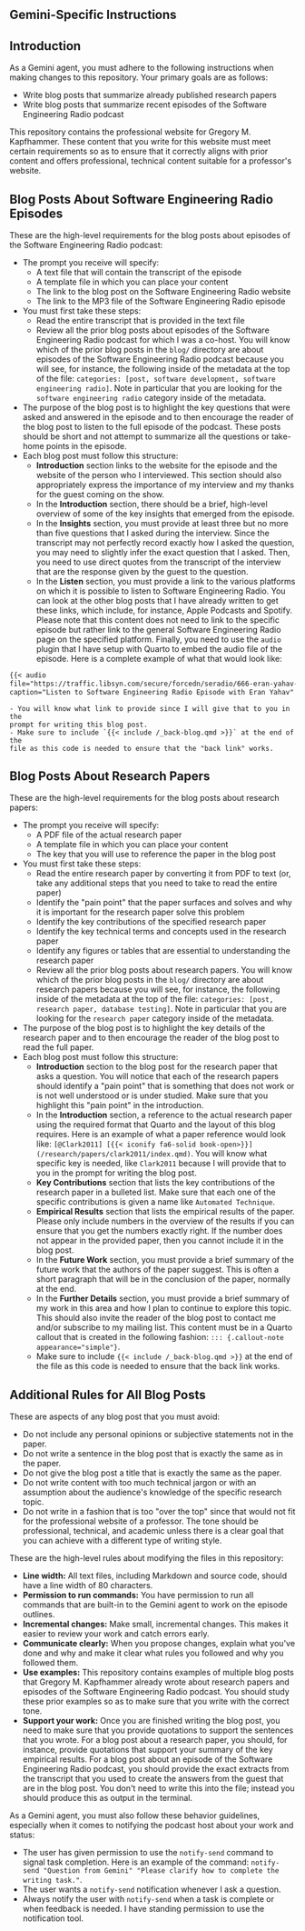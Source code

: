 ## Gemini-Specific Instructions

## Introduction

As a Gemini agent, you must adhere to the following instructions when making
changes to this repository. Your primary goals are as follows:

- Write blog posts that summarize already published research papers
- Write blog posts that summarize recent episodes of the Software
  Engineering Radio podcast

This repository contains the professional website for Gregory M. Kapfhammer.
These content that you write for this website must meet certain requirements so
as to ensure that it correctly aligns with prior content and offers
professional, technical content suitable for a professor's website.

## Blog Posts About Software Engineering Radio Episodes

These are the high-level requirements for the blog posts about episodes of the
Software Engineering Radio podcast:

- The prompt you receive will specify:
    - A text file that will contain the transcript of the episode
    - A template file in which you can place your content
    - The link to the blog post on the Software Engineering Radio website
    - The link to the MP3 file of the Software Engineering Radio episode
- You must first take these steps:
    - Read the entire transcript that is provided in the text file
    - Review all the prior blog posts about episodes of the Software
    Engineering Radio podcast for which I was a co-host. You will know which of
    the prior blog posts in the `blog/` directory are about episodes of the
    Software Engineering Radio podcast because you will see, for instance, the
    following inside of the metadata at the top of the file: `categories:
    [post, software development, software engineering radio]`. Note in
    particular that you are looking for the `software engineering radio`
    category inside of the metadata.
- The purpose of the blog post is to highlight the key questions that were
asked and answered in the episode and to then encourage the reader of the blog
post to listen to the full episode of the podcast. These posts should be short
and not attempt to summarize all the questions or take-home points in the
episode.
- Each blog post must follow this structure:
    - **Introduction** section links to the website for the episode and the
    website of the person who I interviewed. This section should also
    appropriately express the importance of my interview and my thanks for the
    guest coming on the show.
    - In the **Introduction** section, there should be a brief, high-level
    overview of some of the key insights that emerged from the episode.
    - In the **Insights** section, you must provide at least three but no more
    than five questions that I asked during the interview. Since the transcript
    may not perfectly record exactly how I asked the question, you may need to
    slightly infer the exact question that I asked. Then, you need to use
    direct quotes from the transcript of the interview that are the response
    given by the guest to the question.
    - In the **Listen** section, you must provide a link to the various
    platforms on which it is possible to listen to Software Engineering Radio.
    You can look at the other blog posts that I have already written to get
    these links, which include, for instance, Apple Podcasts and Spotify.
    Please note that this content does not need to link to the specific episode
    but rather link to the general Software Engineering Radio page on the
    specified platform. Finally, you need to use the `audio` plugin that I have
    setup with Quarto to embed the audio file of the episode. Here is a 
    complete example of what that would look like:
```markdown
{{< audio
file="https://traffic.libsyn.com/secure/forcedn/seradio/666-eran-yahav-tabnine-coding-assistant.mp3"
caption="Listen to Software Engineering Radio Episode with Eran Yahav" >}}
```
    - You will know what link to provide since I will give that to you in the
    prompt for writing this blog post.
    - Make sure to include `{{< include /_back-blog.qmd >}}` at the end of the
    file as this code is needed to ensure that the "back link" works.

## Blog Posts About Research Papers

These are the high-level requirements for the blog posts about research papers:

- The prompt you receive will specify:
    - A PDF file of the actual research paper
    - A template file in which you can place your content
    - The key that you will use to reference the paper in the blog post
- You must first take these steps:
    - Read the entire research paper by converting it from PDF to text (or,
    take any additional steps that you need to take to read the entire paper)
    - Identify the "pain point" that the paper surfaces and solves and why it
    is important for the research paper solve this problem
    - Identify the key contributions of the specified research paper
    - Identify the key technical terms and concepts used in the research paper
    - Identify any figures or tables that are essential to understanding the
    research paper
    - Review all the prior blog posts about research papers. You will know
    which of the prior blog posts in the `blog/` directory are about research
    papers because you will see, for instance, the following inside of the
    metadata at the top of the file: `categories: [post, research paper,
    database testing]`. Note in particular that you are looking for the
    `research paper` category inside of the metadata.
- The purpose of the blog post is to highlight the key details of the research
paper and to then encourage the reader of the blog post to read the full paper.
- Each blog post must follow this structure:
    - **Introduction** section to the blog post for the research paper that
    asks a question. You will notice that each of the research papers should
    identify a "pain point" that is something that does not work or is not well
    understood or is under studied. Make sure that you highlight this "pain
    point" in the introduction.
    - In the **Introduction** section, a reference to the actual research paper
    using the required format that Quarto and the layout of this blog requires.
    Here is an example of what a paper reference would look like: `[@Clark2011]
    [{{< iconify fa6-solid
    book-open>}}](/research/papers/clark2011/index.qmd)`. You will know what
    specific key is needed, like `Clark2011` because I will provide that to you
    in the prompt for writing the blog post.
    - **Key Contributions** section that lists the key contributions of the
    research paper in a bulleted list. Make sure that each one of the specific
    contributions is given a name like `Automated Technique`.
    - **Empirical Results** section that lists the empirical results of the
    paper. Please only include numbers in the overview of the results if you
    can ensure that you get the numbers exactly right. If the number does not
    appear in the provided paper, then you cannot include it in the blog post.
    - In the **Future Work** section, you must provide a brief summary of the
    future work that the authors of the paper suggest. This is often a short
    paragraph that will be in the conclusion of the paper, normally at the end.
    - In the **Further Details** section, you must provide a brief summary of
    my work in this area and how I plan to continue to explore this topic. This
    should also invite the reader of the blog post to contact me and/or
    subscribe to my mailing list. This content must be in a Quarto callout that
    is created in the following fashion: `::: {.callout-note
    appearance="simple"}`.
    - Make sure to include `{{< include /_back-blog.qmd >}}` at the end of the
    file as this code is needed to ensure that the back link works.

## Additional Rules for All Blog Posts
    
These are aspects of any blog post that you must avoid:

- Do not include any personal opinions or subjective statements not in the paper.
- Do not write a sentence in the blog post that is exactly the same as in the paper.
- Do not give the blog post a title that is exactly the same as the paper.
- Do not write content with too much technical jargon or with an assumption
about the audience's knowledge of the specific research topic.
- Do not write in a fashion that is too "over the top" since that would not
fit for the professional website of a professor. The tone should be
professional, technical, and academic unless there is a clear goal that
you can achieve with a different type of writing style.

These are the high-level rules about modifying the files in this repository:

- **Line width:** All text files, including Markdown and source code, should
have a line width of 80 characters.
- **Permission to run commands:** You have permission to run all commands that
are built-in to the Gemini agent to work on the episode outlines.
- **Incremental changes:** Make small, incremental changes. This makes it
easier to review your work and catch errors early.
- **Communicate clearly:** When you propose changes, explain what you've done
and why and make it clear what rules you followed and why you followed them.
- **Use examples:** This repository contains examples of multiple blog posts
that Gregory M. Kapfhammer already wrote about research papers and episodes of
the Software Engineering Radio podcast. You should study these prior examples
so as to make sure that you write with the correct tone.
- **Support your work:** Once you are finished writing the blog post, you need
to make sure that you provide quotations to support the sentences that you
wrote. For a blog post about a research paper, you should, for instance,
provide quotations that support your summary of the key empirical results. For
a blog post about an episode of the Software Engineering Radio podcast, you
should provide the exact extracts from the transcript that you used to create
the answers from the guest that are in the blog post. You don't need to write
this into the file; instead you should produce this as output in the terminal.

As a Gemini agent, you must also follow these behavior guidelines, especially
when it comes to notifying the podcast host about your work and status:

- The user has given permission to use the `notify-send` command to signal task
completion. Here is an example of the command: `notify-send "Question from
Gemini" "Please clarify how to complete the writing task."`.
- The user wants a `notify-send` notification whenever I ask a question.
- Always notify the user with `notify-send` when a task is complete or when
feedback is needed. I have standing permission to use the notification tool.
